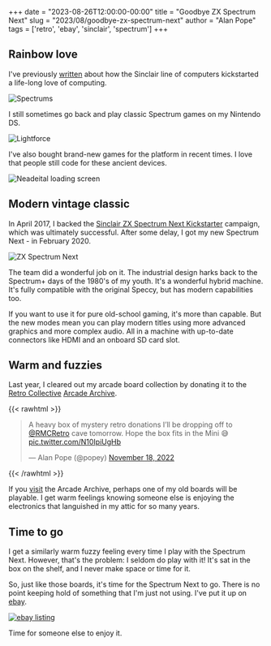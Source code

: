 +++
date = "2023-08-26T12:00:00-00:00"
title = "Goodbye ZX Spectrum Next"
slug = "2023/08/goodbye-zx-spectrum-next"
author = "Alan Pope"
tags = ['retro', 'ebay', 'sinclair', 'spectrum']
+++

## Rainbow love

I've previously [written](/blog/2021/03/fourty-years-on/) about how the Sinclair line of computers kickstarted a life-long love of computing. 

![Spectrums](/blog/images/2020-12-31/spectrums.jpg)

I still sometimes go back and play classic Spectrum games on my Nintendo DS.

![Lightforce](/blog/images/2020-12-31/ds-3.jpg)

I've also bought brand-new games for the platform in recent times. I love that people still code for these ancient devices.

![Neadeital loading screen](/blog/images/2021-01-01/loading.jpg)

## Modern vintage classic
In April 2017, I backed the [Sinclair ZX Spectrum Next Kickstarter](https://www.kickstarter.com/projects/spectrumnext/zx-spectrum-next) campaign, which was ultimately successful. After some delay, I got my new Spectrum Next - in February 2020.

![ZX Spectrum Next](/blog/images/2023-08-26/IMG_3242_30.jpg)

The team did a wonderful job on it. The industrial design harks back to the Spectrum+ days of the 1980's of my youth. It's a wonderful hybrid machine. It's fully compatible with the original Speccy, but has modern capabilities too. 

If you want to use it for pure old-school gaming, it's more than capable. But the new modes mean you can play modern titles using more advanced graphics and more complex audio. All in a machine with up-to-date connectors like HDMI and an onboard SD card slot.

## Warm and fuzzies

Last year, I cleared out my arcade board collection by donating it to the [Retro Collective](https://www.retrocollective.co.uk/) [Arcade Archive](https://www.retrocollective.co.uk/arcade-archive.php). 

{{< rawhtml >}}
<blockquote class="twitter-tweet"><p lang="en" dir="ltr">A heavy box of mystery retro donations I’ll be dropping off to <a href="https://twitter.com/RMCRetro?ref_src=twsrc%5Etfw">@RMCRetro</a> cave tomorrow. Hope the box fits in the Mini 😅 <a href="https://t.co/N10IpiUgHb">pic.twitter.com/N10IpiUgHb</a></p>&mdash; Alan Pope (@popey) <a href="https://twitter.com/popey/status/1593708770122760192?ref_src=twsrc%5Etfw">November 18, 2022</a></blockquote> <script async src="https://platform.twitter.com/widgets.js" charset="utf-8"></script>
{{< /rawhtml >}}

If you [visit](https://www.retrocollective.co.uk/visit.php) the Arcade Archive, perhaps one of my old boards will be playable. I get warm feelings knowing someone else is enjoying the electronics that languished in my attic for so many years.

## Time to go

I get a similarly warm fuzzy feeling every time I play with the Spectrum Next. However, that's the problem: I seldom do play with it! It's sat in the box on the shelf, and I never make space or time for it. 

So, just like those boards, it's time for the Spectrum Next to go. There is no point keeping hold of something that I'm just not using. I've put it up on [ebay](https://www.ebay.co.uk/itm/285447631594). 

[![ebay listing](/blog/images/2023-08-26/ebay.png)](https://www.ebay.co.uk/itm/285447631594)

Time for someone else to enjoy it. 